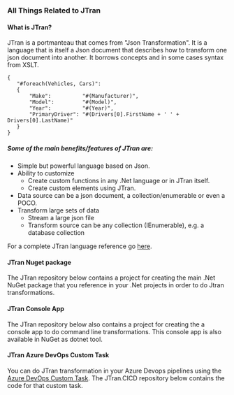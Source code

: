 
### All Things Related to JTran

#### What is JTran?
JTran is a portmanteau that comes from "Json Transformation". It is a language that is itself a Json document that describes how to transform one json document into another. It borrows concepts and in some cases syntax from XSLT.

    {
       "#foreach(Vehicles, Cars)":
       {
           "Make":          "#(Manufacturer)",
           "Model":         "#(Model)",
           "Year":          "#(Year)",
           "PrimaryDriver": "#(Drivers[0].FirstName + ' ' + Drivers[0].LastName)"
       }
    }

##### Some of the main benefits/features of JTran are:

- Simple but powerful language based on Json.
- Ability to customize
    - Create custom functions in any .Net language or in JTran itself.
    - Create custom elements using JTran.
- Data source can be a json document, a collection/enumerable or even a POCO.
- Transform large sets of data 
    - Stream a large json file
    - Transform source can be any collection (IEnumerable), e.g. a database collection


For a complete JTran language reference go [here](https://github.com/JTranOrg/JTran/blob/master/docs/reference.md).

#### JTran Nuget package

The JTran repository below contains a project for creating the main .Net NuGet package that you reference in your .Net projects in order to do Jtran transformations.

#### JTran Console App

The JTran repository below also contains a project for creating the a console app to do command line transformations. This console app is also available in NuGet as dotnet tool.

#### JTran Azure DevOps Custom Task

You can do JTran transformation in your Azure Devops pipelines using the [Azure DevOps Custom Task](https://marketplace.visualstudio.com/items?itemName=JTranOrg.JTranTransform). The JTran.CICD repository below contains the code for that custom task.

